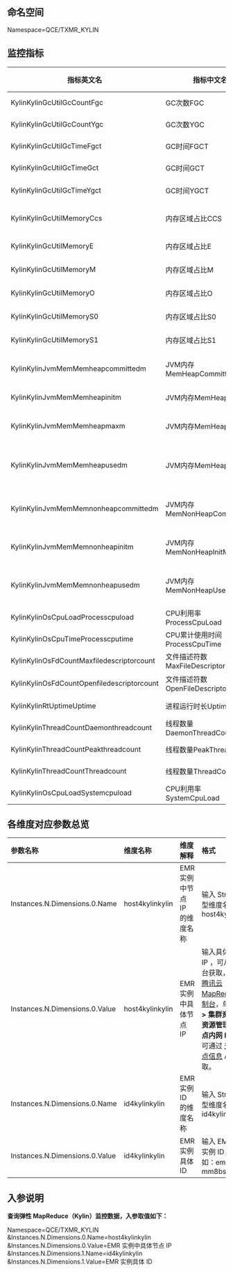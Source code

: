 ## 命名空间

Namespace=QCE/TXMR_KYLIN



## 监控指标

| 指标英文名                                 | 指标中文名                           | 指标含义                                | 单位 | 维度                           |
| ------------------------------------------ | ------------------------------------ | --------------------------------------- | ---- | ------------------------------ |
| KylinKylinGcUtilGcCountFgc                 | GC次数FGC                           | Full GC 次数                            | 次   | host4kylinkylin、id4kylinkylin |
| KylinKylinGcUtilGcCountYgc                 | GC次数YGC                           | Young GC 次数                           | 次   | host4kylinkylin、id4kylinkylin |
| KylinKylinGcUtilGcTimeFgct                 | GC时间FGCT                          | Full GC 消耗时间                        | s    | host4kylinkylin、id4kylinkylin |
| KylinKylinGcUtilGcTimeGct                  | GC时间GCT                           | 垃圾回收时间消耗                        | s    | host4kylinkylin、id4kylinkylin |
| KylinKylinGcUtilGcTimeYgct                 | GC时间YGCT                          | Young GC 消耗时间                       | s    | host4kylinkylin、id4kylinkylin |
| KylinKylinGcUtilMemoryCcs                  | 内存区域占比CCS                     | Compressed class space 区内存使用占比   | %    | host4kylinkylin、id4kylinkylin |
| KylinKylinGcUtilMemoryE                    | 内存区域占比E                       | Eden 区内存使用占比                     | %    | host4kylinkylin、id4kylinkylin |
| KylinKylinGcUtilMemoryM                    | 内存区域占比M                       | Metaspace 区内存使用占比                | %    | host4kylinkylin、id4kylinkylin |
| KylinKylinGcUtilMemoryO                    | 内存区域占比O                       | Old 区内存使用占比                      | %    | host4kylinkylin、id4kylinkylin |
| KylinKylinGcUtilMemoryS0                   | 内存区域占比S0                      | Survivor 0区内存使用占比                | %    | host4kylinkylin、id4kylinkylin |
| KylinKylinGcUtilMemoryS1                   | 内存区域占比S1                      | Survivor 1区内存使用占比                | %    | host4kylinkylin、id4kylinkylin |
| KylinKylinJvmMemMemheapcommittedm          | JVM内存MemHeapCommittedM            | JVM 已经提交的 HeapMemory 的数量        | MB   | host4kylinkylin、id4kylinkylin |
| KylinKylinJvmMemMemheapinitm               | JVM内存MemHeapInitM                 | JVM 初始 HeapMem 的数量                 | MB   | host4kylinkylin、id4kylinkylin |
| KylinKylinJvmMemMemheapmaxm                | JVM内存MemHeapMaxM                  | JVM 配置的 HeapMemory 的数量            | MB   | host4kylinkylin、id4kylinkylin |
| KylinKylinJvmMemMemheapusedm               | JVM内存MemHeapUsedM                 | JVM 当前已经使用的 HeapMemory 的数量    | MB   | host4kylinkylin、id4kylinkylin |
| KylinKylinJvmMemMemnonheapcommittedm       | JVM内存MemNonHeapCommittedM         | JVM 当前已经提交的 NonHeapMemory 的数量 | MB   | host4kylinkylin、id4kylinkylin |
| KylinKylinJvmMemMemnonheapinitm            | JVM内存MemNonHeapInitM              | JVM 初始 NonHeapMem 的数量              | MB   | host4kylinkylin、id4kylinkylin |
| KylinKylinJvmMemMemnonheapusedm            | JVM内存MemNonHeapUsedM              | JVM 当前已经使用的 NonHeapMemory 的数量 | MB   | host4kylinkylin、id4kylinkylin |
| KylinKylinOsCpuLoadProcesscpuload          | CPU利用率ProcessCpuLoad             | 进程 CPU 利用率                         | %    | host4kylinkylin、id4kylinkylin |
| KylinKylinOsCpuTimeProcesscputime          | CPU累计使用时间ProcessCpuTime       | CPU累计使用时间                         | ms   | host4kylinkylin、id4kylinkylin |
| KylinKylinOsFdCountMaxfiledescriptorcount  | 文件描述符数MaxFileDescriptorCount  | 最大文件描述符数                        | 个   | host4kylinkylin、id4kylinkylin |
| KylinKylinOsFdCountOpenfiledescriptorcount | 文件描述符数OpenFileDescriptorCount | 已打开文件描述符数量                    | 个   | host4kylinkylin、id4kylinkylin |
| KylinKylinRtUptimeUptime                   | 进程运行时长Uptime                  | 进程运行时长                            | s    | host4kylinkylin、id4kylinkylin |
| KylinKylinThreadCountDaemonthreadcount     | 线程数量DaemonThreadCount           | 守护线程数                              | 个   | host4kylinkylin、id4kylinkylin |
| KylinKylinThreadCountPeakthreadcount       | 线程数量PeakThreadCount             | 峰值线程数量                            | 个   | host4kylinkylin、id4kylinkylin |
| KylinKylinThreadCountThreadcount           | 线程数量ThreadCount                 | 线程总数                                | 个   | host4kylinkylin、id4kylinkylin |
| KylinKylinOsCpuLoadSystemcpuload           | CPU利用率SystemCpuLoad              |                                         | %    | host4kylinkylin、id4kylinkylin |



## 各维度对应参数总览

| 参数名称                       | 维度名称        | 维度解释                     | 格式                                                         |
| :----------------------------- | :-------------- | :--------------------------- | :----------------------------------------------------------- |
| Instances.N.Dimensions.0.Name  | host4kylinkylin | EMR 实例中节点 IP 的维度名称 | 输入 String 类型维度名称：host4kylinkylin                    |
| Instances.N.Dimensions.0.Value | host4kylinkylin | EMR 实例中具体节点 IP        | 输入具体节点 IP ，可从控制台获取，登录 [腾讯云 MapReduce 控制台](https://console.cloud.tencent.com/emr)，单击**实例 > 集群资源 > 资源管理 > 节点内网 IP**。也可通过 [查询节点信息](https://cloud.tencent.com/document/product/589/41707) API 获取。 |
| Instances.N.Dimensions.0.Name  | id4kylinkylin   | EMR 实例 ID 的维度名称       | 输入 String 类型维度名称：id4kylinkylin                      |
| Instances.N.Dimensions.0.Value | id4kylinkylin   | EMR 实例具体 ID              | 输入 EMR 具体实例 ID，例如：emr-mm8bs222                     |



## 入参说明

**查询弹性 MapReduce（Kylin）监控数据，入参取值如下：**

Namespace=QCE/TXMR_KYLIN
&Instances.N.Dimensions.0.Name=host4kylinkylin
&Instances.N.Dimensions.0.Value=EMR 实例中具体节点 IP
&Instances.N.Dimensions.1.Name=id4kylinkylin
&Instances.N.Dimensions.1.Value=EMR 实例具体 ID

